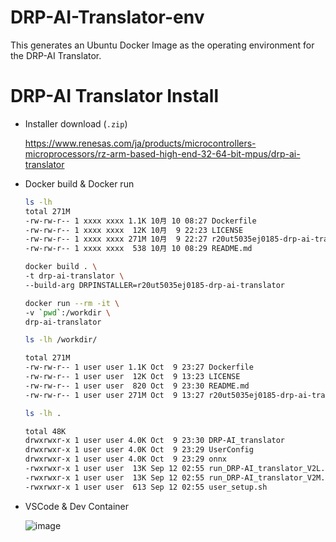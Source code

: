 # DRP-AI-Translator-env
This generates an Ubuntu Docker Image as the operating environment for the DRP-AI Translator.

# DRP-AI Translator Install
- Installer download (`.zip`)

    https://www.renesas.com/ja/products/microcontrollers-microprocessors/rz-arm-based-high-end-32-64-bit-mpus/drp-ai-translator

- Docker build & Docker run
    ```bash
    ls -lh
    total 271M
    -rw-rw-r-- 1 xxxx xxxx 1.1K 10月 10 08:27 Dockerfile
    -rw-rw-r-- 1 xxxx xxxx  12K 10月  9 22:23 LICENSE
    -rw-rw-r-- 1 xxxx xxxx 271M 10月  9 22:27 r20ut5035ej0185-drp-ai-translator.zip
    -rw-rw-r-- 1 xxxx xxxx  538 10月 10 08:29 README.md

    docker build . \
    -t drp-ai-translator \
    --build-arg DRPINSTALLER=r20ut5035ej0185-drp-ai-translator

    docker run --rm -it \
    -v `pwd`:/workdir \
    drp-ai-translator

    ls -lh /workdir/

    total 271M
    -rw-rw-r-- 1 user user 1.1K Oct  9 23:27 Dockerfile
    -rw-rw-r-- 1 user user  12K Oct  9 13:23 LICENSE
    -rw-rw-r-- 1 user user  820 Oct  9 23:30 README.md
    -rw-rw-r-- 1 user user 271M Oct  9 13:27 r20ut5035ej0185-drp-ai-translator.zip

    ls -lh .

    total 48K
    drwxrwxr-x 1 user user 4.0K Oct  9 23:30 DRP-AI_translator
    drwxrwxr-x 1 user user 4.0K Oct  9 23:29 UserConfig
    drwxrwxr-x 1 user user 4.0K Oct  9 23:29 onnx
    -rwxrwxr-x 1 user user  13K Sep 12 02:55 run_DRP-AI_translator_V2L.sh
    -rwxrwxr-x 1 user user  13K Sep 12 02:55 run_DRP-AI_translator_V2M.sh
    -rwxrwxr-x 1 user user  613 Sep 12 02:55 user_setup.sh
    ```

- VSCode & Dev Container

    ![image](https://github.com/user-attachments/assets/d247c473-4569-45cb-a286-998a26b33bca)
